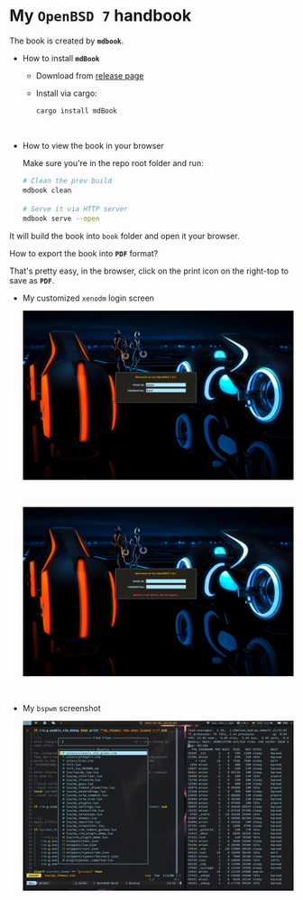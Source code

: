 # My `OpenBSD 7` handbook

The book is created by **`mdbook`**.

- How to install **`mdBook`**

    - Download from [release page](https://github.com/rust-lang/mdBook/releases)

    - Install via cargo:

        ```bash
        cargo install mdBook
        ```

        </br>


- How to view the book in your browser

  Make sure you're in the repo root folder and run:

    ```bash
    # Clean the prev build
    mdbook clean

    # Serve it via HTTP server
    mdbook serve --open
    ```
It will build the book into `book` folder and open it 
your browser.

How to export the book into **`PDF`** format?

That's pretty easy, in the browser, click on the print icon on the right-top to save as **`PDF`**.

- My customized `xenodm` login screen

    ![login-preview.png](./src/images/my-xenodm-screenshot.png)

    </br>


    ![login-fail](./src/images/login_fail.png)

    </br>

- My `bspwm` screenshot

    ![dekstop.png](./src/images/bspwm_screenshot.png)

    </br>

